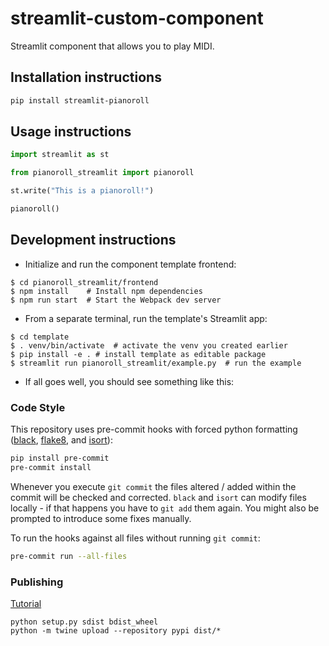 # streamlit-custom-component

Streamlit component that allows you to play MIDI.

## Installation instructions

```sh
pip install streamlit-pianoroll
```

## Usage instructions

```python
import streamlit as st

from pianoroll_streamlit import pianoroll

st.write("This is a pianoroll!")

pianoroll()
```

## Development instructions

* Initialize and run the component template frontend:
```
$ cd pianoroll_streamlit/frontend
$ npm install    # Install npm dependencies
$ npm run start  # Start the Webpack dev server
```
* From a separate terminal, run the template's Streamlit app:
```
$ cd template
$ . venv/bin/activate  # activate the venv you created earlier
$ pip install -e . # install template as editable package
$ streamlit run pianoroll_streamlit/example.py  # run the example
```
* If all goes well, you should see something like this:


### Code Style

This repository uses pre-commit hooks with forced python formatting ([black](https://github.com/psf/black),
[flake8](https://flake8.pycqa.org/en/latest/), and [isort](https://pycqa.github.io/isort/)):

```sh
pip install pre-commit
pre-commit install
```

Whenever you execute `git commit` the files altered / added within the commit will be checked and corrected.
`black` and `isort` can modify files locally - if that happens you have to `git add` them again.
You might also be prompted to introduce some fixes manually.

To run the hooks against all files without running `git commit`:

```sh
pre-commit run --all-files
```


### Publishing

[Tutorial](https://docs.streamlit.io/library/components/publish)


```
python setup.py sdist bdist_wheel
python -m twine upload --repository pypi dist/*
```
